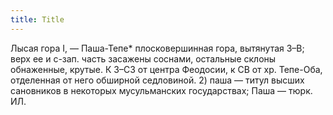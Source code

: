 ```yaml
---
title: Title
---
```


Лысая гора I, — Паша-Тепе* плосковершинная гора, вытянутая З–В; верх ее и с-зап.
часть засажены соснами, остальные склоны обнаженные, крутые. К З–СЗ от центра
Феодосии, к СВ от хр. Тепе-Оба, отделенная от него обширной седловиной. 2) паша
— титул высших сановников в некоторых мусульманских государствах; Паша — тюрк.
ИЛ.
